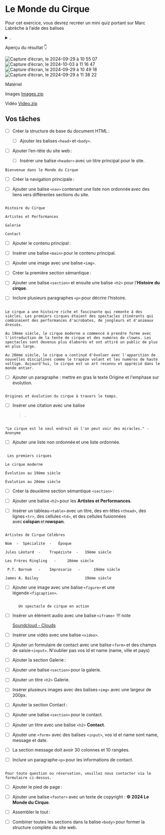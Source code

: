 # Le Monde du Cirque

Pour cet exercice, vous devrez recréer un mini quiz portant sur Marc Labrèche à l’aide des balises <details> et <summary>.

Aperçu du résultat 👇

![Capture d’écran, le 2024-09-29 à 10 55 07](https://github.com/user-attachments/assets/b86798da-6a7d-45da-b056-197b21757d7f)
![Capture d’écran, le 2024-10-03 à 11 16 47](https://github.com/user-attachments/assets/7e2b5cfb-7d0e-4144-9e97-35531986f589)
![Capture d’écran, le 2024-09-29 à 10 49 18](https://github.com/user-attachments/assets/4f70516d-6149-4a6c-aaee-094fcfb64d42)
![Capture d’écran, le 2024-09-29 à 11 38 22](https://github.com/user-attachments/assets/785dbb47-c16e-4c08-a4ce-3c6467e7798d)


Matériel

Images
[Images.zip](https://github.com/user-attachments/files/17179683/Images.zip)

Vidéo
[Video.zip](https://github.com/user-attachments/files/17179684/Video.zip)


## Vos tâches

* [ ] Créer la structure de base du document HTML : 

  * [ ] Ajouter les balises `<head>` et `<body>`. 

* [ ] Ajouter l’en-tête du site web : 

  * [ ] Insérer une balise `<header>` avec un titre principal pour le site.
```
Bienvenue dans le Monde du Cirque
```
* [ ] Créer la navigation principale : 

 * [ ] Ajouter une balise `<nav>` contenant une liste non ordonnée avec des liens vers différentes sections du site.
```

Histoire du Cirque
       
Artistes et Performances
       
Galerie
       
Contact
```   

* [ ] Ajouter le contenu principal : 

 * [ ] Insérer une balise `<main>` pour le contenu principal. 

 * [ ] Ajouter une image avec une balise `<img>`. 

* [ ] Créer la première section sémantique : 

 * [ ] Ajouter une balise `<section>` et ensuite une balise `<h2>` pour l’**Histoire du cirque**. 

 * [ ] Inclure plusieurs paragraphes `<p>` pour décrire l’histoire.
```

Le cirque a une histoire riche et fascinante qui remonte à des siècles. Les premiers cirques étaient des spectacles itinérants qui combinaient des performances d'acrobates, de jongleurs et d'animaux dressés.
       
Au 19ème siècle, le cirque moderne a commencé à prendre forme avec l'introduction de la tente de cirque et des numéros de clowns. Les spectacles sont devenus plus élaborés et ont attiré un public de plus en plus large.
       
Au 20ème siècle, le cirque a continué d'évoluer avec l'apparition de nouvelles disciplines comme le trapèze volant et les numéros de haute voltige. Aujourd'hui, le cirque est un art reconnu et apprécié dans le monde entier.
```

* [ ] Ajouter un paragraphe : mettre en gras le texte Origine et l'emphase sur évolution.
```

Origines et évolution du cirque à travers le temps.
```
* [ ] Insérer une citation avec une balise <blockquote>.
```

"Le cirque est le seul endroit où l'on peut voir des miracles." - Anonyme
```
* [ ] Ajouter une liste non ordonnée et une liste ordonnée.
```

 Les premiers cirques

Le cirque moderne

Évolution au 19ème siècle

Évolution au 20ème siècle
```
* [ ] Créer la deuxième section sémantique `<section>` : 

* [ ] Ajouter une balise `<h2>` pour les **Artistes et Performances**. 

* [ ] Insérer un tableau `<table>` avec un titre, des en-têtes `<thead>`, des lignes `<tr>`, des cellules `<td>`, et des cellules fusionnées avec **colspan** et **rowspan**.
```

Artistes de Cirque Célèbres
      
Nom	 -  Spécialité  -  	Époque
      
Jules Léotard  -  	Trapéziste  -  	19ème siècle
      
Les Frères Ringling   -  	20ème siècle
      
 P.T. Barnum   -   	Impresario   -   	19ème siècle
      
James A. Bailey                    	19ème siècle
```
* [ ] Ajouter une image avec une balise `<figure>` et une légende `<figcaption>`.
```

      Un spectacle de cirque en action
```
* [ ] Insérer un élément audio avec une balise `<iframe>` 
!!! note

    [Soundcloud - Clouds](https://w.soundcloud.com/player/?url=https%3A//api.soundcloud.com/playlists/1864473270&color=%23ff5500&auto_play=false&hide_related=false&show_comments=true&show_user=true&show_reposts=false&show_teaser=true&visual=true)

* [ ] Insérer une vidéo avec une balise `<video>`. 

* [ ] Ajouter un formulaire de contact avec une balise `<form>` et des champs de saisie `<input>`. N'oublier pas vos id et name (name, ville et pays) 

* [ ] Ajouter la section Galerie : 

* [ ] Ajouter une balise `<section>` pour la galerie. 

* [ ] Ajouter un titre `<h2>` Galerie.

* [ ] Insérer plusieurs images avec des balises `<img>` avec une largeur de 200px. 

* [ ] Ajouter la section Contact : 

* [ ] Ajouter une balise `<section>` pour le contact.
* [ ] Ajouter un titre avec une balise `<h2>` **Contact**.
* [ ] Ajouter une `<form>` avec des balises `<input>`, vos id et name sont name, message et date.
* [ ] La section message doit avoir 30 colonnes et 10 rangées.

* [ ] Inclure un paragraphe `<p>` pour les informations de contact.
```

Pour toute question ou réservation, veuillez nous contacter via le formulaire ci-dessus.
```
* [ ] Ajouter le pied de page : 

* [ ] Ajouter une balise `<footer>` avec un texte de copyright : **© 2024 Le Monde du Cirque**. 

* [ ] Assembler le tout : 

* [ ] Combiner toutes les sections dans la balise `<body>` pour former la structure complète du site web. 
